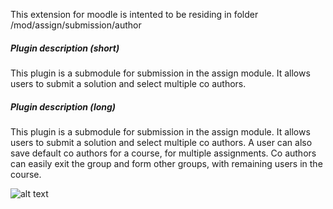 This extension for moodle is intented to be residing in folder 
<moodle>/mod/assign/submission/author

##### Plugin description (short)
This plugin is a submodule for submission in the assign module. It allows users to submit a solution and select multiple co authors.

##### Plugin description (long)
This plugin is a submodule for submission in the assign module. It allows users to submit a solution and select multiple co authors. A user can also save default co authors for a course, for multiple assignments. Co authors can easily exit the group and form other groups, with remaining users in the course.

![alt text](https://github.com/rroepke/moodle-mod_assignsubmission_author/blob/documentation/screenshots/coauthor_view.PNG "Co-author submission view")
